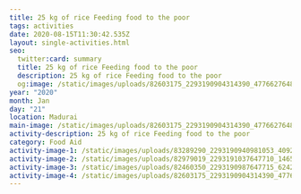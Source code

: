 ```yaml
---
title: 25 kg of rice Feeding food to the poor
tags: activities
date: 2020-08-15T11:30:42.535Z
layout: single-activities.html
seo:
  twitter:card: summary
  title: 25 kg of rice Feeding food to the poor
  description: 25 kg of rice Feeding food to the poor
  og:image: /static/images/uploads/82603175_2293190904314390_477662764895043584_o_2293190897647724.jpg
year: "2020"
month: Jan
day: "21"
location: Madurai
main-image: /static/images/uploads/82603175_2293190904314390_477662764895043584_o_2293190897647724.jpg
activity-description: 25 kg of rice Feeding food to the poor
category: Food Aid
activity-image-1: /static/images/uploads/83289290_2293190940981053_4092079981604110336_o_2293190934314387.jpg
activity-image-2: /static/images/uploads/82979019_2293191037647710_1465370909282926592_o_2293191034314377.jpg
activity-image-3: /static/images/uploads/82460350_2293190987647715_6242405918701518848_o_2293190980981049.jpg
activity-image-4: /static/images/uploads/82603175_2293190904314390_477662764895043584_o_2293190897647724.jpg
---
```


